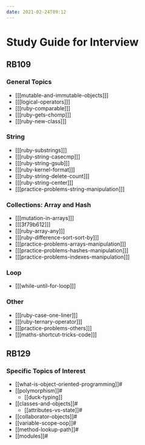 ```yaml
---
date: 2021-02-24T09:12
---
```


# Study Guide for Interview

## RB109

### General Topics

- [[[mutable-and-immutable-objects]]]
- [[[logical-operators]]]
- [[[ruby-comparable]]]
- [[[ruby-gets-chomp]]]
- [[[ruby-new-class]]]

### String

- [[[ruby-substrings]]]
- [[[ruby-string-casecmp]]]
- [[[ruby-string-gsub]]]
- [[[ruby-kernel-format]]]
- [[[ruby-string-delete-count]]]
- [[[ruby-string-center]]]
- [[[practice-problems-string-manipulation]]]

### Collections: Array and Hash

- [[[mutation-in-arrays]]]
- [[[3f79b612]]]
- [[[ruby-array-any]]]
- [[[ruby-difference-sort-sort-by]]]
- [[[practice-problems-arrays-manipulation]]]
- [[[practice-problems-hashes-manipulation]]]
- [[[practice-problems-indexes-manipulation]]]

### Loop

- [[[while-until-for-loop]]]

### Other

- [[[ruby-case-one-liner]]]
- [[[ruby-ternary-operator]]]
- [[[practice-problems-others]]]
- [[[maths-shortcut-tricks-code]]]

## RB129

### Specific Topics of Interest

- [[what-is-object-oriented-programming]]#
- [[polymorphism]]#
  - [[duck-typing]]
- [[classes-and-objects]]#
  - [[attributes-vs-state]]#
- [[collaborator-objects]]#
- [[variable-scope-oop]]#
- [[method-lookup-path]]#
- [[modules]]#
